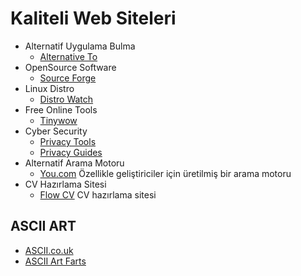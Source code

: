 # Kaliteli Web Siteleri
- Alternatif Uygulama Bulma
  * [Alternative To](https://alternativeto.net/) 
- OpenSource Software
  * [Source Forge](https://sourceforge.net/)
- Linux Distro
  * [Distro Watch](https://distrowatch.com/)
- Free Online Tools
  * [Tinywow](https://tinywow.com/) 
- Cyber Security
  * [Privacy Tools](https://www.privacytools.io/)
  * [Privacy Guides](https://www.privacyguides.org/)
- Alternatif Arama Motoru
  * [You.com](https://you.com) Özellikle geliştiriciler için üretilmiş bir arama motoru
- CV Hazırlama  Sitesi
  * [Flow CV](https://flowcv.com/) CV hazırlama sitesi

## ASCII ART
- [ASCII.co.uk](https://ascii.co.uk/)
- [ASCII Art Farts](http://www.asciiartfarts.com/)
